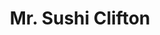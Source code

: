 ---
layout: place
title: "Mr. Sushi Clifton"
permalink: /ohio/cincinnati/mr-sushi-clifton.html
stateAbbr: OH
stateName: Ohio
cityName: Cincinnati
seo:
  name: "Mr. Sushi Clifton"
  type: Restaurant
  links: null
description: "Mr. Sushi Clifton serves delicious sushi in Cincinnati, Ohio. Try fresh Japanese dishes for a great dining experience. "
place_id: ChIJLWisnPSzQYgRXhkUmEZoLEY
photos:
  - name: >-
      places/ChIJLWisnPSzQYgRXhkUmEZoLEY/photos/AeeoHcLlCwYUDo_GwvZNNpqfYUlJn3-3CbqNJx7BbSlRl8XEWVatJETEO9arLCuGqvixc8fg-hsE3ny_neuMQbOv_js54Fen5DX4d0cQqOO2cKw8muhrji8tdE0A3ISkevEKwyJ9GnfvLeVuP6a1-7XrBjxmlIdBD7PvLaHgbLCb7kDfBrEK3siJvd051EiFM1H6-8ZC5gh-LRClIz_nX0cXnssnwF-qnl8k_LysOBJUJb6fyhpvBNFbF9LY7HF6m2gabG09MT-VetQVQyCcXrePjuc7LFuoy08s39jFAqonKywrBoOmnUe2It2Ir-k9a96SqAqoVRHiqBoFXjsmVolHWQZjHqH5FrBpJEMP5-aNdqOnv4pc87QBMBfKphwLj5MEShiJfCC_b1xPyHupSBXRZOZQGo2RYotkpCyskemjYfoMj2k
    widthPx: 4000
    heightPx: 2252
    authorAttributions:
      - displayName: Clint Kiser
        uri: https://maps.google.com/maps/contrib/101019074468134422818
        photoUri: >-
          https://lh3.googleusercontent.com/a-/ALV-UjX4U4SixRGuRdo8LlcL_eUYLR-Wep9so8kz50Hgw0Ch7kOprtcx4A=s100-p-k-no-mo
    flagContentUri: >-
      https://www.google.com/local/imagery/report/?cb_client=maps_api_places.places_api&image_key=!1e10!2sCIHM0ogKEICAgIDXp_-dggE&hl=en-US
    googleMapsUri: >-
      https://www.google.com/maps/place//data=!3m4!1e2!3m2!1sCIHM0ogKEICAgIDXp_-dggE!2e10!4m2!3m1!1s0x8841b3f49cac682d:0x462c68469814195e
  - name: >-
      places/ChIJLWisnPSzQYgRXhkUmEZoLEY/photos/AeeoHcJXZvM__xkJVXPvN75G-izSVgpwLuJlgylmK0zTiMLcLV2X_ys0lcrhaxS8-QMOeeb4MOCcnpvcOaiN3jqae4kAXoCejE2UWv2SmWd30WyRHNDhmzXApwwCpeAaxBRpVpcNnEpN0_A-hWrghVOJxs85WYfcynE23vlXtWYRA-ZaX7W35AFJK0q8-A2IRVLWLyPNew1diLf_qlgn2w-W5yFRRnWPz2A68e4PpErhsIABMrDLiAzP1qUWz70kGTYoiLxbDze0_z5KfM0tWZSYX0i32NoJqFwDmbwpJFpW9ufXVGwtY37xpXFPskV2bNZhVHAvK2W0YMRtqXCgFywUgys9cBzysvv9cVjiUed5ifQGXrKtOutkidVAmQZwnAmA6j02P7EvOap_r_VhWEL7NqSHqox9ApdoBQ1igDJ1GUxs6ceU
    widthPx: 4800
    heightPx: 2700
    authorAttributions:
      - displayName: Shayla McDonald
        uri: https://maps.google.com/maps/contrib/102361242868097119154
        photoUri: >-
          https://lh3.googleusercontent.com/a-/ALV-UjXa-QP_sTyd5YJMLaQJ49KZXz_LtuECXMkRVWPhWuPUUF2EWKo=s100-p-k-no-mo
    flagContentUri: >-
      https://www.google.com/local/imagery/report/?cb_client=maps_api_places.places_api&image_key=!1e10!2sCIHM0ogKEICAgIDEhJn5wAE&hl=en-US
    googleMapsUri: >-
      https://www.google.com/maps/place//data=!3m4!1e2!3m2!1sCIHM0ogKEICAgIDEhJn5wAE!2e10!4m2!3m1!1s0x8841b3f49cac682d:0x462c68469814195e
  - name: >-
      places/ChIJLWisnPSzQYgRXhkUmEZoLEY/photos/AeeoHcK_E68QcHluYaLo1if5htg_gq5AAID1tj8Z77wH_yDzWAyCV7WG_rFBFqzeCbrA84Q8EioK1vgVzvgL8FltU1jRx2sIaPCt1G4Wi1akDJ8v83U2Y5a4nZn058q_CwMcy0ZqTLTiBabNGE94AKQvYJUvSvJnBKlkRzVMYQkx9IKyhmkgLwWIc6RAuICLJNvPJl4XEgPwlKmwROFwxWkOiJojQjz-41m60Lm3FgeXy6hZm7pmFz4w22k-3_iE69RXw1Rp-lKSews6wNEhKDzglvIBhEzi4U46IxHWh2oEYFOQ_Zjf5WSaCQHgBoTS3X4pwMxzEQzQf1vrh8rckTa1J8DJ7VoFrxS42hOqKV54zuvI5T6L2fH-WUW--pkg0y224JgdrKyhZjRsmycLpll9rrfVt3BKk8qt-ZToB7hJRSHIaA
    widthPx: 4032
    heightPx: 3024
    authorAttributions:
      - displayName: Jay DeBard
        uri: https://maps.google.com/maps/contrib/117416876195499519887
        photoUri: >-
          https://lh3.googleusercontent.com/a-/ALV-UjWN4May8oIylIivuDxW6Xt5ShUSkWWvE0n44Lns-dbnLmnGP19F=s100-p-k-no-mo
    flagContentUri: >-
      https://www.google.com/local/imagery/report/?cb_client=maps_api_places.places_api&image_key=!1e10!2sCIHM0ogKEICAgIDR2YzHHQ&hl=en-US
    googleMapsUri: >-
      https://www.google.com/maps/place//data=!3m4!1e2!3m2!1sCIHM0ogKEICAgIDR2YzHHQ!2e10!4m2!3m1!1s0x8841b3f49cac682d:0x462c68469814195e
  - name: >-
      places/ChIJLWisnPSzQYgRXhkUmEZoLEY/photos/AeeoHcJsIh30YN4gw1rs7GxtqQT9gyDZxjNjrezvThkJGa5w0nOyGiNbkvcgiyCNCG0cupWBTGIEshMMCoVV0eV1wpUd-Mu4WUNwbfLaUiIjhEDfAXVinBnIfopNqWMoZhW9xIBGk5v3jQJY6IA5OLXgt3amPVS938w5GbOrX7tfeUvGY9bcS7G6kTRVOoOddmcklHS57bG6zFG2xXrjuc0r-bg6gx-z7sWsUvSxp5QBmKAhlUZ4KhNGROXv_PKTvAhQEtjw-jBaBI5sitJZbbjIpV124f1IxPpIW41cyhea_UXqJ_egHC5lAqdnyDn8NaLwmyH8U9Zs4PCBet84wRhDJCGhJIVtvL6K9l1TaLCbxKTlbzl3_jnvMy7bb5SFTZz31XnnJBB1MpNo_wDNEsGY8r9xbhMiK088NDzBtlhtuiMi8g
    widthPx: 4000
    heightPx: 2252
    authorAttributions:
      - displayName: Kiara Groves
        uri: https://maps.google.com/maps/contrib/103820911870331439874
        photoUri: >-
          https://lh3.googleusercontent.com/a-/ALV-UjXAG7OH9sRzKI9g3oPtEO47a8qr_ciXtlVStiHpBbw4XXSEqqUV2Q=s100-p-k-no-mo
    flagContentUri: >-
      https://www.google.com/local/imagery/report/?cb_client=maps_api_places.places_api&image_key=!1e10!2sCIHM0ogKEICAgICh053RNA&hl=en-US
    googleMapsUri: >-
      https://www.google.com/maps/place//data=!3m4!1e2!3m2!1sCIHM0ogKEICAgICh053RNA!2e10!4m2!3m1!1s0x8841b3f49cac682d:0x462c68469814195e
  - name: >-
      places/ChIJLWisnPSzQYgRXhkUmEZoLEY/photos/AeeoHcJUgOVlZqLGshLJkc69SD-gtHKW07mQI9ltl4NxbYD7reYLbTjAV-MezlQQtTUK9fR0KE5XUelcFricCGpbDz2upCdsDdJYP5qybOJgqO--S9RjGZihnvtzDAkzMfRfmfkEbWc5BSx7-TMi9r2GAQdCtjGQu---3mwL9bIGktToCxEO-1ID6Hz7hsuk-uhbqqDTYHQsLiox-SiPCwSM8YIOQrgUyrojJuoQwLvlf6NNfyGVhsJ1fACBhgzJvf5WsMLOZCApLWgwZjEHyk0ZCdlCjfd1cx9HmaKs836qtUvuIbUFbJ6WnI03jhskZZzvBBfB9enS4sk0BmKcTSexkjdLMtdlNrNWDn-nLVLC7rerJ9TspzvpTLiZN1E4QOsbvxwopQpGY00MYdpvSJKCIs7HfQOqLjcg8KNHh1ladlCU1w
    widthPx: 3000
    heightPx: 4000
    authorAttributions:
      - displayName: Rory Willey
        uri: https://maps.google.com/maps/contrib/112167540522400598732
        photoUri: >-
          https://lh3.googleusercontent.com/a/ACg8ocIEyAuTcV96PHl60kMdPvM4-khaQTbNoJ1BhhT4lvsJ9ZKffA=s100-p-k-no-mo
    flagContentUri: >-
      https://www.google.com/local/imagery/report/?cb_client=maps_api_places.places_api&image_key=!1e10!2sCIHM0ogKEICAgMDAxvL-Bw&hl=en-US
    googleMapsUri: >-
      https://www.google.com/maps/place//data=!3m4!1e2!3m2!1sCIHM0ogKEICAgMDAxvL-Bw!2e10!4m2!3m1!1s0x8841b3f49cac682d:0x462c68469814195e
  - name: >-
      places/ChIJLWisnPSzQYgRXhkUmEZoLEY/photos/AeeoHcJO7REH3OzbtCdCwAsJKRzkQFnGCnjrKpqJU_cjuiuz5RAGfAx3VCtNPDg8ZC1m74Xofi2nuofMd6l7YjG-F5yGU36VDTgbfS2MS5tKbNI7733bx122o33lP42a9ZKbpVd3iNGjIQI5sLFickWEd3abzjMqkt9Ez56dzO8nTCUMncd_DJJrMy2ID-NoFCYKunmQxsTKPzYrwntyAY6x9liPm4OvT_rCc1PRQKecNHOwf-ISXgui5x39DB8B6WecbRwydiYXbgESEgN8C2FA1c7MjFX03yh50X-_a6CCFHbYdMDosL2ZgnCDitCiR8SNWbSGcZnYSOfj4ahFWJF91zUfIDS2OVlFgtXPZOkxYm7CV0D51UoJNK66-UfF5UbGK1Tc9r4_TlOq3cXEaeJ3KQIAcBJEgJSSvtlnC24Ruj0r1Tsm
    widthPx: 3024
    heightPx: 4032
    authorAttributions:
      - displayName: Chrissie “Chelliebellie” Evans
        uri: https://maps.google.com/maps/contrib/109538913967575966536
        photoUri: >-
          https://lh3.googleusercontent.com/a-/ALV-UjV5pXBVNbBKUoo_RAjLpoQGeQf8YknySi-uy_LxmpAPnYP_67skmg=s100-p-k-no-mo
    flagContentUri: >-
      https://www.google.com/local/imagery/report/?cb_client=maps_api_places.places_api&image_key=!1e10!2sCIHM0ogKEICAgIDW9Lvk3QE&hl=en-US
    googleMapsUri: >-
      https://www.google.com/maps/place//data=!3m4!1e2!3m2!1sCIHM0ogKEICAgIDW9Lvk3QE!2e10!4m2!3m1!1s0x8841b3f49cac682d:0x462c68469814195e
  - name: >-
      places/ChIJLWisnPSzQYgRXhkUmEZoLEY/photos/AeeoHcJrnOAHl0nNXmwPB6BrrdbUcLD4CrSQ4zlwd3oYaTzf3VvCDwDeaQdVVYx_o4zbYt0BogH6HRwP9iuEGd3I3xMmqkmmi2dVKRHeUwZOvf_QYrXrkKq0DOie15z-JE1YE-2gZitYNfVcQVOpBjUqFbBGg0H0_0lGwFRxFmIWwK0fxGCsTgtTML1q1lvGiZq-doUdxjUt1OwX-YkTXh627amCVTA7rM9wvOpx6IvBuhLx3MOOmiv-GOiplEhCuWASU3SkuvlCTjtg4YN8I-kok7GqTnHliaK0W5h-D9A49tgaDk7yC0IQautbq75A25XTqlPQGzjYLOqhBp0Hj0HuDeJoFrLjkMlx8EcSVjl2yR6Xyox6FXcsLRpsogQNXwOEB1ND1SbLDpvIvC4rwSgGekGi_sM1DqTHzuFb1amvU_K05g
    widthPx: 3024
    heightPx: 4032
    authorAttributions:
      - displayName: bhargavi chowdary
        uri: https://maps.google.com/maps/contrib/114105139731977983685
        photoUri: >-
          https://lh3.googleusercontent.com/a-/ALV-UjXwD_SlQatjDuR4CiIMKIW8hKsf9OJF-zKCTZvmfnPIZs69OWEs_Q=s100-p-k-no-mo
    flagContentUri: >-
      https://www.google.com/local/imagery/report/?cb_client=maps_api_places.places_api&image_key=!1e10!2sCIHM0ogKEICAgIChn-P8Zw&hl=en-US
    googleMapsUri: >-
      https://www.google.com/maps/place//data=!3m4!1e2!3m2!1sCIHM0ogKEICAgIChn-P8Zw!2e10!4m2!3m1!1s0x8841b3f49cac682d:0x462c68469814195e
  - name: >-
      places/ChIJLWisnPSzQYgRXhkUmEZoLEY/photos/AeeoHcK8LFm4eZSPriu0jcNq-nzA2L6AJk9w-cP4u4O6Q4gHLjZfS7gVlMIxNr8huPaKesj1ra9bpgjv-dnRMiz2xjJmcyQ1lf3jDOmvgEiAVpkbgZwMr9OpwW-PxMwkTSPl-3xnMfxgHdNx6kHFn2uRdqZoZ3nZ-OACHFeEesPE2jlucLF0blcwQ3YQqxEHsmLVrpznbgAe8Pjp1UWJ_JycaCEafcdq5j7Tb7Avi7T35OzZQ0mmJXn1Lq4dZ95e1q5fWPjW-peSG3kQ4COs8mJEWNmAm-gapa5a0j5kcN2kpjsLai_2kjRx8q90m7ptCQqiinhvS7bdnYCXqZDeXHiKvtzPXNjHdbZxGk0qJx66LAvNWEWtts9g1zuOnKOuraeuFwRPS7_GUkdc95-TJS9Ly2_sQDwxV0XoIC876cJZVNd6KFQZ
    widthPx: 3024
    heightPx: 4032
    authorAttributions:
      - displayName: Rosslynn Johnson
        uri: https://maps.google.com/maps/contrib/113344829873441101284
        photoUri: >-
          https://lh3.googleusercontent.com/a-/ALV-UjVTVT2az7IaunLfvvGg2nrTBfiqYRTL-qfMmVqpqPJnEpWXi_W0Zw=s100-p-k-no-mo
    flagContentUri: >-
      https://www.google.com/local/imagery/report/?cb_client=maps_api_places.places_api&image_key=!1e10!2sCIHM0ogKEICAgIDsqcm5hgE&hl=en-US
    googleMapsUri: >-
      https://www.google.com/maps/place//data=!3m4!1e2!3m2!1sCIHM0ogKEICAgIDsqcm5hgE!2e10!4m2!3m1!1s0x8841b3f49cac682d:0x462c68469814195e
  - name: >-
      places/ChIJLWisnPSzQYgRXhkUmEZoLEY/photos/AeeoHcJUDdv2tMck4UOcGGNJjIW1NNwqLaXge7zI3AEmMwlU6eS7ztdl08SDN8TGGHI1NLpOmXPyc72Bgk6QG28mguoy4RkKrxI1I1M8rAngq5uo392qYUbgAcTjHFW230-Ri-mS3I1Fm6aUJTZ-iDDv0OKdQ9f3-axPbBpA6z7sTTSAjXzAu4Ydq5Jxz9P2zpklNmjHF-SBmjPhLgYxqZB9YTaJh9xsBuBXpu5MaF0oOI-WluAcsozNOCbqzM4ZatoO4090n61dxlBsVC-V24SRKvzqBKdD2raSjOf-vc3MGugBfGrT04qOCwL2-sGyt_0R0R2ptMuscnETApZUj4SPbbfRqR_-NQqM9EFJgn3jXkYqHDVyPHlKZhNo0V6edjts0bHSk_4-PyKUYeUj4lPdKWDvCQ9T4kNFZ1mCigK2yV1z42sv
    widthPx: 3024
    heightPx: 4032
    authorAttributions:
      - displayName: Christopher Nipper
        uri: https://maps.google.com/maps/contrib/106552669948663743863
        photoUri: >-
          https://lh3.googleusercontent.com/a-/ALV-UjVQF11UEypzQT7i07LnDRMrd-Ha78HkRw7UOAxlUCA03MTPvvc=s100-p-k-no-mo
    flagContentUri: >-
      https://www.google.com/local/imagery/report/?cb_client=maps_api_places.places_api&image_key=!1e10!2sCIHM0ogKEICAgICC986LnAE&hl=en-US
    googleMapsUri: >-
      https://www.google.com/maps/place//data=!3m4!1e2!3m2!1sCIHM0ogKEICAgICC986LnAE!2e10!4m2!3m1!1s0x8841b3f49cac682d:0x462c68469814195e
  - name: >-
      places/ChIJLWisnPSzQYgRXhkUmEZoLEY/photos/AeeoHcI-aLGSyqooy0501yXcPXWhXmnblc7xR2p_6t7rpamsiANBA6OnJG5G1xwK6jcVF5bfjHb25PHhE2_YLD3x_LhvTEwsP_mrJAXxr3iw4EgP2VNXJS1ly_J1NYDIpuGhRljN-Ma8zEqD1gDX5FdW5mMeNYfGk2HH_-MVhekVN2wYNpcbHVU7p15UI-pT3UV6GfL1dYpnA0bhGdQxFjo1o25_iEvQrIwBDWL4UKfVyB_LuPmTe8AhqDROgedWS7UcXET5sxuRwFdKxitu86g20kGB5YdTCZPM5fLrdz_52AO6Oi6OH8zBmlsOMDpLjSGAvD3gA9KMbS0OlfG195icQR-ZHxHiiG9HrjkOprsXKKr1cYqIcxsXkKGOQkzp-EOcLtC-0eECGODukvMNgOOwZZ4f1LSe8C78TCoouuPOQucdvA
    widthPx: 720
    heightPx: 540
    authorAttributions:
      - displayName: Tanika Isom
        uri: https://maps.google.com/maps/contrib/114488909204033978025
        photoUri: >-
          https://lh3.googleusercontent.com/a-/ALV-UjXF7KCTAPBOXOxF7YDPb7QeIPuSp5ZU6p3Ser4xa58FwIi-UCO0=s100-p-k-no-mo
    flagContentUri: >-
      https://www.google.com/local/imagery/report/?cb_client=maps_api_places.places_api&image_key=!1e10!2sCIHM0ogKEICAgICa6safaA&hl=en-US
    googleMapsUri: >-
      https://www.google.com/maps/place//data=!3m4!1e2!3m2!1sCIHM0ogKEICAgICa6safaA!2e10!4m2!3m1!1s0x8841b3f49cac682d:0x462c68469814195e
address: 138 W McMillan St, Cincinnati, OH 45219, USA
street: 138 W McMillan St
city: Cincinnati
state: OH
zip: '45219'
country: USA
neighborhood: The Heights
latitude: '39.127829'
longitude: '-84.517255'
accessibility_options:
  wheelchairAccessibleEntrance: true
  wheelchairAccessibleRestroom: true
  wheelchairAccessibleSeating: true
business_status: OPERATIONAL
name: Mr. Sushi Clifton
google_maps_links:
  directionsUri: >-
    https://www.google.com/maps/dir//''/data=!4m7!4m6!1m1!4e2!1m2!1m1!1s0x8841b3f49cac682d:0x462c68469814195e!3e0
  placeUri: https://maps.google.com/?cid=5056531134038677854
  writeAReviewUri: >-
    https://www.google.com/maps/place//data=!4m3!3m2!1s0x8841b3f49cac682d:0x462c68469814195e!12e1
  reviewsUri: >-
    https://www.google.com/maps/place//data=!4m4!3m3!1s0x8841b3f49cac682d:0x462c68469814195e!9m1!1b1
  photosUri: >-
    https://www.google.com/maps/place//data=!4m3!3m2!1s0x8841b3f49cac682d:0x462c68469814195e!10e5
primary_type: Sushi Restaurant
opening_hours:
  regular: null
  current: null
secondary_opening_hours:
  regular:
    weekdayDescriptions: null
    type: null
  current:
    weekdayDescriptions: null
    type: null
phone: null
price_level: null
price_range: null
rating: null
rating_count: 0
website: null
reviews: null
parking_options: null
payment_options: null
allow_dogs: null
curbside_pickup: null
delivery: null
dine_in: null
good_for_children: null
good_for_groups: null
good_for_sports: null
live_music: null
menu_for_children: null
outdoor_seating: null
reservable: null
restroom: null
serves_beer: null
serves_breakfast: null
serves_brunch: null
serves_cocktails: null
serves_coffee: null
serves_dinner: null
serves_dessert: null
serves_lunch: null
serves_vegetarian_food: null
serves_wine: null
takeout: null
update_category: essentials
summary: null

---